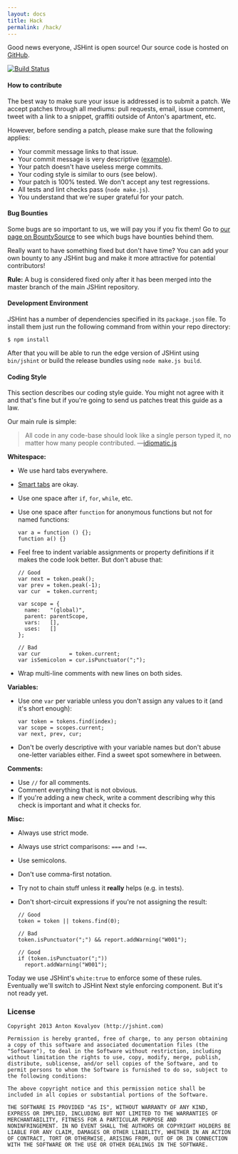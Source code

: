 ```yaml
---
layout: docs
title: Hack
permalink: /hack/
---
```


Good news everyone, JSHint is open source! Our source code is hosted on
[GitHub](http://github.com/jshint/jshint/).

[![Build Status](https://travis-ci.org/jshint/jshint.png?branch=master)](https://travis-ci.org/jshint/jshint)

#### How to contribute

The best way to make sure your issue is addressed is to submit a patch. We
accept patches through all mediums: pull requests, email, issue comment, tweet
with a link to a snippet, graffiti outside of Anton's apartment, etc.

However, before sending a patch, please make sure that the following applies:

* Your commit message links to that issue.
* Your commit message is very descriptive ([example](https://github.com/jshint/jshint/commit/5751c5ed249b7a035758a3ae876cfa1a360fd144)).
* Your patch doesn't have useless merge commits.
* Your coding style is similar to ours (see below).
* Your patch is 100% tested. We don't accept any test regressions.
* All tests and lint checks pass (`node make.js`).
* You understand that we're super grateful for your patch.

#### Bug Bounties

Some bugs are so important to us, we will pay you if you fix them! Go to
[our page on BountySource](https://www.bountysource.com/#trackers/48759-jshint)
to see which bugs have bounties behind them.

Really want to have something fixed but don't have time? You can add your
own bounty to any JSHint bug and make it more attractive for potential
contributors!

**Rule:** A bug is considered fixed only after it has been merged into the
master branch of the main JSHint repository.

#### Development Environment

JSHint has a number of dependencies specified in its `package.json` file. To
install them just run the following command from within your repo directory:

    $ npm install

After that you will be able to run the edge version of JSHint using `bin/jshint`
or build the release bundles using `node make.js build`.

#### Coding Style

This section describes our coding style guide. You might not agree with it and
that's fine but if you're going to send us patches treat this guide as a law.

Our main rule is simple:

> All code in any code-base should look like a single person typed it, no matter how many people contributed. —[idiomatic.js](https://github.com/rwldrn/idiomatic.js/)

**Whitespace:**

* We use hard tabs everywhere.
* [Smart tabs](http://www.emacswiki.org/SmartTabs) are okay.
* Use one space after `if`, `for`, `while`, etc.
* Use one space after `function` for anonymous functions but not for named
  functions:

      var a = function () {};
      function a() {}

* Feel free to indent variable assignments or property definitions if it
  makes the code look better. But don't abuse that:

      // Good
      var next = token.peak();
      var prev = token.peak(-1);
      var cur  = token.current;

      var scope = {
        name:   "(global)",
        parent: parentScope,
        vars:   [],
        uses:   []
      };

      // Bad
      var cur         = token.current;
      var isSemicolon = cur.isPunctuator(";");

* Wrap multi-line comments with new lines on both sides.

**Variables:**

* Use one `var` per variable unless you don't assign any values to it (and it's
  short enough):

      var token = tokens.find(index);
      var scope = scopes.current;
      var next, prev, cur;

* Don't be overly descriptive with your variable names but don't abuse
  one-letter variables either. Find a sweet spot somewhere in between.

**Comments:**

* Use `//` for all comments.
* Comment everything that is not obvious.
* If you're adding a new check, write a comment describing why this check is
  important and what it checks for.

**Misc:**

* Always use strict mode.
* Always use strict comparisons: `===` and `!==`.
* Use semicolons.
* Don't use comma-first notation.
* Try not to chain stuff unless it **really** helps (e.g. in tests).
* Don't short-circuit expressions if you're not assigning the result:

      // Good
      token = token || tokens.find(0);

      // Bad
      token.isPunctuator(";") && report.addWarning("W001");

      // Good
      if (token.isPunctuator(";"))
        report.addWarning("W001");

Today we use JSHint's `white:true` to enforce some of these rules. Eventually
we'll switch to JSHint Next style enforcing component. But it's not ready yet.

### License

    Copyright 2013 Anton Kovalyov (http://jshint.com)

    Permission is hereby granted, free of charge, to any person obtaining
    a copy of this software and associated documentation files (the
    "Software"), to deal in the Software without restriction, including
    without limitation the rights to use, copy, modify, merge, publish,
    distribute, sublicense, and/or sell copies of the Software, and to
    permit persons to whom the Software is furnished to do so, subject to
    the following conditions:

    The above copyright notice and this permission notice shall be
    included in all copies or substantial portions of the Software.

    THE SOFTWARE IS PROVIDED "AS IS", WITHOUT WARRANTY OF ANY KIND,
    EXPRESS OR IMPLIED, INCLUDING BUT NOT LIMITED TO THE WARRANTIES OF
    MERCHANTABILITY, FITNESS FOR A PARTICULAR PURPOSE AND
    NONINFRINGEMENT. IN NO EVENT SHALL THE AUTHORS OR COPYRIGHT HOLDERS BE
    LIABLE FOR ANY CLAIM, DAMAGES OR OTHER LIABILITY, WHETHER IN AN ACTION
    OF CONTRACT, TORT OR OTHERWISE, ARISING FROM, OUT OF OR IN CONNECTION
    WITH THE SOFTWARE OR THE USE OR OTHER DEALINGS IN THE SOFTWARE.
